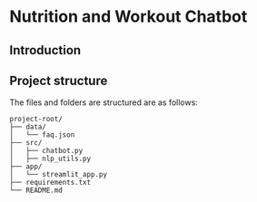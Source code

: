 # Nutrition and Workout Chatbot

## Introduction

## Project structure
The files and folders are structured are as follows:
```
project-root/
├── data/
│   └── faq.json
├── src/
│   ├── chatbot.py
│   ├── nlp_utils.py
├── app/
│   └── streamlit_app.py
├── requirements.txt
└── README.md
```
